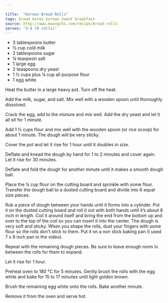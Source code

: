 ```yaml
---

title:  "Korean Bread Rolls"
tags: bread korea korean sweet breakfast
source: http://www.maangchi.com/recipe/bread-rolls
serves: "3-4 (6 rolls)"
---
```

* 3 tablespoons butter
* ½ cup cold milk
* 2 tablespoons sugar
* ¼ teaspoon salt
* 1 large egg
* 2 teaspoons dry yeast
* 1 ½ cups plus ¼ cup all purpose flour
* 1 egg white

Heat the butter in a large heavy pot. Turn off the heat.

Add the milk, sugar, and salt. Mix well with a wooden spoon until thoroughly dissolved.

Crack the egg, add to the mixture and mix well. Add the dry yeast and let it all sit for 1 minute.

Add 1 ½ cups flour and mix well with the wooden spoon (or rice scoop) for about 1 minute. The dough will be very sticky.

Cover the pot and let it rise for 1 hour until it doubles in size.

Deflate and knead the dough by hand for 1 to 2 minutes and cover again. Let it rise for 30 minutes.

Deflate and fold the dough for another minute until it makes a smooth dough ball.

Place the ¼ cup flour on the cutting board and sprinkle with some flour. Transfer the dough ball to a dusted cutting board and divide into 6 equal size pieces.

Rub a piece of dough between your hands until it forms into a cylinder. Put it on the dusted cutting board and roll it out with both hands until it’s about 8 inch in length. Coil it around itself and bring the end from the bottom up and over to the top of the coil so you can insert it into the center. The dough is very soft and sticky. When you shape the rolls, dust your fingers with some flour so the rolls don’t stick to them. Put it on a non stick baking pan (I used 7 x 8 inch pan in the video).

Repeat with the remaining dough pieces. Be sure to leave enough room in between the rolls for them to expand.

Let it rise for 1 hour.

Preheat oven to 180 °C for 5 minutes. Gently brush the rolls with the egg white and bake for 15 to 17 minutes until light golden brown.

Brush the remaining egg white onto the rolls. Bake another minute.

Remove it from the oven and serve hot.
